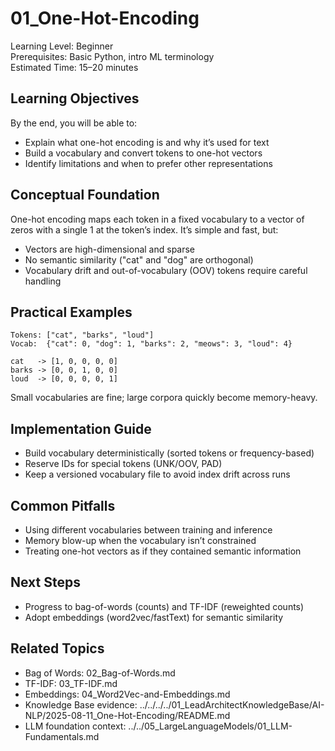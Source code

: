 # 01_One-Hot-Encoding

Learning Level: Beginner  
Prerequisites: Basic Python, intro ML terminology  
Estimated Time: 15–20 minutes

## Learning Objectives

By the end, you will be able to:

- Explain what one-hot encoding is and why it’s used for text
- Build a vocabulary and convert tokens to one-hot vectors
- Identify limitations and when to prefer other representations

## Conceptual Foundation

One-hot encoding maps each token in a fixed vocabulary to a vector of zeros with a single 1 at the token’s index. It’s simple and fast, but:

- Vectors are high-dimensional and sparse
- No semantic similarity ("cat" and "dog" are orthogonal)
- Vocabulary drift and out-of-vocabulary (OOV) tokens require careful handling

## Practical Examples

```text
Tokens: ["cat", "barks", "loud"]
Vocab:  {"cat": 0, "dog": 1, "barks": 2, "meows": 3, "loud": 4}

cat   -> [1, 0, 0, 0, 0]
barks -> [0, 0, 1, 0, 0]
loud  -> [0, 0, 0, 0, 1]
```

Small vocabularies are fine; large corpora quickly become memory-heavy.

## Implementation Guide

- Build vocabulary deterministically (sorted tokens or frequency-based)
- Reserve IDs for special tokens (UNK/OOV, PAD)
- Keep a versioned vocabulary file to avoid index drift across runs

## Common Pitfalls

- Using different vocabularies between training and inference
- Memory blow-up when the vocabulary isn’t constrained
- Treating one-hot vectors as if they contained semantic information

## Next Steps

- Progress to bag-of-words (counts) and TF-IDF (reweighted counts)
- Adopt embeddings (word2vec/fastText) for semantic similarity

## Related Topics

- Bag of Words: 02_Bag-of-Words.md
- TF-IDF: 03_TF-IDF.md
- Embeddings: 04_Word2Vec-and-Embeddings.md
- Knowledge Base evidence: ../../../../01_LeadArchitectKnowledgeBase/AI-NLP/2025-08-11_One-Hot-Encoding/README.md
- LLM foundation context: ../../05_LargeLanguageModels/01_LLM-Fundamentals.md
